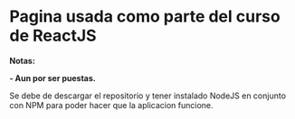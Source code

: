 # Pagina usada como parte del curso de ReactJS

<!----Notas---->
**Notas:**

**- Aun por ser puestas.**
<!----Separador de las notas---->

<!----Separador---->
Se debe de descargar el repositorio y tener instalado NodeJS en conjunto con NPM para poder hacer que la aplicacion funcione.
<!----Separador---->
